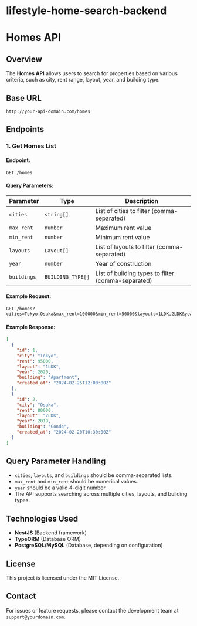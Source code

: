 # lifestyle-home-search-backend

# Homes API

## Overview

The **Homes API** allows users to search for properties based on various criteria, such as city, rent range, layout, year, and building type.

## Base URL

```
http://your-api-domain.com/homes
```

## Endpoints

### **1. Get Homes List**

#### **Endpoint:**

```
GET /homes
```

#### **Query Parameters:**

| Parameter   | Type              | Description                                        |
| ----------- | ----------------- | -------------------------------------------------- |
| `cities`    | `string[]`        | List of cities to filter (comma-separated)         |
| `max_rent`  | `number`          | Maximum rent value                                 |
| `min_rent`  | `number`          | Minimum rent value                                 |
| `layouts`   | `Layout[]`        | List of layouts to filter (comma-separated)        |
| `year`      | `number`          | Year of construction                               |
| `buildings` | `BUILDING_TYPE[]` | List of building types to filter (comma-separated) |

#### **Example Request:**

```
GET /homes?cities=Tokyo,Osaka&max_rent=100000&min_rent=50000&layouts=1LDK,2LDK&year=2020&buildings=Apartment,Condo
```

#### **Example Response:**

```json
[
  {
    "id": 1,
    "city": "Tokyo",
    "rent": 95000,
    "layout": "1LDK",
    "year": 2020,
    "building": "Apartment",
    "created_at": "2024-02-25T12:00:00Z"
  },
  {
    "id": 2,
    "city": "Osaka",
    "rent": 80000,
    "layout": "2LDK",
    "year": 2019,
    "building": "Condo",
    "created_at": "2024-02-20T10:30:00Z"
  }
]
```

## Query Parameter Handling

- `cities`, `layouts`, and `buildings` should be comma-separated lists.
- `max_rent` and `min_rent` should be numerical values.
- `year` should be a valid 4-digit number.
- The API supports searching across multiple cities, layouts, and building types.

## Technologies Used

- **NestJS** (Backend framework)
- **TypeORM** (Database ORM)
- **PostgreSQL/MySQL** (Database, depending on configuration)

## License

This project is licensed under the MIT License.

## Contact

For issues or feature requests, please contact the development team at `support@yourdomain.com`.

